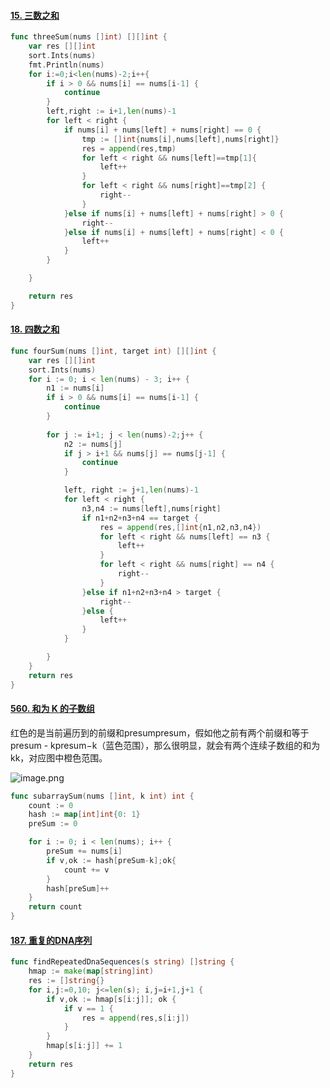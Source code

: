 #### [15. 三数之和](https://leetcode.cn/problems/3sum/)

```go
func threeSum(nums []int) [][]int {
    var res [][]int
    sort.Ints(nums)
    fmt.Println(nums)
    for i:=0;i<len(nums)-2;i++{
        if i > 0 && nums[i] == nums[i-1] {
            continue
        }
        left,right := i+1,len(nums)-1
        for left < right {
            if nums[i] + nums[left] + nums[right] == 0 {
                tmp := []int{nums[i],nums[left],nums[right]}
                res = append(res,tmp)
                for left < right && nums[left]==tmp[1]{
                    left++
                }
                for left < right && nums[right]==tmp[2] {
                    right--
                }
            }else if nums[i] + nums[left] + nums[right] > 0 {
                right--
            }else if nums[i] + nums[left] + nums[right] < 0 {
                left++
            }
        }

    }

    return res
}
```



#### [18. 四数之和](https://leetcode.cn/problems/4sum/)

```go
func fourSum(nums []int, target int) [][]int {
    var res [][]int
    sort.Ints(nums)
    for i := 0; i < len(nums) - 3; i++ {
        n1 := nums[i]
        if i > 0 && nums[i] == nums[i-1] {
            continue
        }
        
        for j := i+1; j < len(nums)-2;j++ {
            n2 := nums[j]
            if j > i+1 && nums[j] == nums[j-1] {
                continue
            }

            left, right := j+1,len(nums)-1
            for left < right {
                n3,n4 := nums[left],nums[right]
                if n1+n2+n3+n4 == target {
                    res = append(res,[]int{n1,n2,n3,n4})
                    for left < right && nums[left] == n3 {
                        left++
                    }
                    for left < right && nums[right] == n4 {
                        right--
                    } 
                }else if n1+n2+n3+n4 > target {
                    right--
                }else {
                    left++
                }
            }

        }
    }
    return res
}
```



#### [560. 和为 K 的子数组](https://leetcode.cn/problems/subarray-sum-equals-k/)

红色的是当前遍历到的前缀和presumpresum，假如他之前有两个前缀和等于presum - kpresum−k（蓝色范围），那么很明显，就会有两个连续子数组的和为kk，对应图中橙色范围。

![image.png](https://picture-1258612855.cos.ap-shanghai.myqcloud.com/20220712185723.png)

```go
func subarraySum(nums []int, k int) int {
	count := 0
	hash := map[int]int{0: 1}
	preSum := 0

	for i := 0; i < len(nums); i++ {
		preSum += nums[i]
		if v,ok := hash[preSum-k];ok{
			count += v
		}
		hash[preSum]++
	}
	return count
}
```

#### [187. 重复的DNA序列](https://leetcode.cn/problems/repeated-dna-sequences/)

```go
func findRepeatedDnaSequences(s string) []string {
    hmap := make(map[string]int)
    res := []string{}
    for i,j:=0,10; j<=len(s); i,j=i+1,j+1 {
        if v,ok := hmap[s[i:j]]; ok {
            if v == 1 {
                res = append(res,s[i:j])
            }
        }
        hmap[s[i:j]] += 1
    }
    return res
}
```

